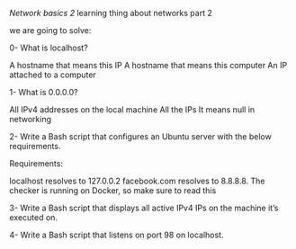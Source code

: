 *Network basics 2*
 learning thing about networks part 2

we are going to solve:

0- What is localhost?

A hostname that means this IP
A hostname that means this computer
An IP attached to a computer

1- What is 0.0.0.0?

All IPv4 addresses on the local machine
All the IPs
It means null in networking

2- Write a Bash script that configures an Ubuntu server with the below requirements.

Requirements:

localhost resolves to 127.0.0.2
facebook.com resolves to 8.8.8.8.
The checker is running on Docker, so make sure to read this

3- Write a Bash script that displays all active IPv4 IPs on the machine it’s executed on.

4- Write a Bash script that listens on port 98 on localhost.

